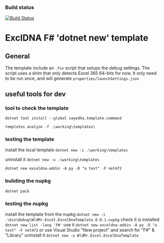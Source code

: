 ### Build status

[![Build Status](https://dev.azure.com/WldMr/WieldMore.io/_apis/build/status/WieldMore-io.WldMr.Excel.ExcelDnaTemplate?branchName=master)](https://dev.azure.com/WldMr/WieldMore.io/_build/latest?definitionId=16&branchName=master)

# ExclDNA F# 'dotnet new' template

## General
The template include an `.fsx` script that setups the debug settings.
The script uses a shim that only detects Excel 365 64-bits for now.
It only need to be run once, and will generate `properties/launchSettings.json`

## useful tools for dev
### tool to check the template
`dotnet tool install --global sayedha.template.command`

`templates analyze -f .\working\templates\`

### testing the template
install the local template
`dotnet new -i .\working\templates`

uninstall it
`dotnet new -u .\working\templates`

`dotnet new exceldna-addin -A py -D "a test" -F net472`

### buliding the nupkg
`dotnet pack`


### testing the nupkg
install the template from the nupkg
`dotnet new -i .\bin\Debug\WldMr.Excel.ExcelDnaTemplate.0.0.1.nupkg`
check it is installed
`dotnet new list -lang 'F#'`
use it 
`dotnet new exceldna-addin -A py -D "a test" -F net472`
or use Visual Studio "New project" and search for "F#" & "Library"
uninstall it 
`dotnet new -u WldMr.Excel.ExcelDnaTemplate`



